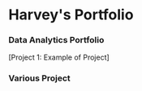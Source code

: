 # Harvey's Portfolio

### Data Analytics Portfolio
 
[Project 1: Example of Project]


### Various Project 

